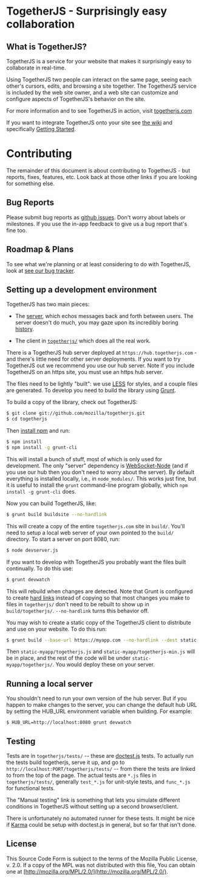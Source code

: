 TogetherJS - Surprisingly easy collaboration
============================================

What is TogetherJS?
-----------------

TogetherJS is a service for your website that makes it surprisingly easy to collaborate in real-time.

Using TogetherJS two people can interact on the same page, seeing each other's cursors, edits, and browsing a site together.  The TogetherJS service is included by the web site owner, and a web site can customize and configure aspects of TogetherJS's behavior on the site.

For more information and to see TogetherJS in action, visit [togetherjs.com](https://togetherjs.com/)

If you want to integrate TogetherJS onto your site see [the wiki](https://github.com/mozilla/togetherjs/wiki) and specifically [Getting Started](https://github.com/mozilla/togetherjs/wiki/Developers:-Getting-Started).

Contributing
============

The remainder of this document is about contributing to TogetherJS - but reports, fixes, features, etc.  Look back at those other links if you are looking for something else.

Bug Reports
-----------

Please submit bug reports as [github issues](https://github.com/mozilla/togetherjs/issues/new).  Don't worry about labels or milestones.  If you use the in-app feedback to give us a bug report that's fine too.

Roadmap & Plans
---------------

To see what we're planning or at least considering to do with TogetherJS, look at [see our bug tracker](https://github.com/mozilla/togetherjs/issues?state=open).

Setting up a development environment
------------------------------------

TogetherJS has two main pieces:

* The [server](https://github.com/mozilla/togetherjs/blob/develop/hub/server.js), which echos messages back and forth between users.  The server doesn't do much, you may gaze upon its incredibly boring [history](https://github.com/mozilla/togetherjs/commits/develop/hub/server.js).

* The client in [`togetherjs/`](https://github.com/mozilla/togetherjs/tree/develop/togetherjs) which does all the real work.

There is a TogetherJS hub server deployed at `https://hub.togetherjs.com` - and there's little need for other server deployments.  If you want to try TogetherJS out we recommend you use our hub server.  Note if you include TogetherJS on an https site, you must use an https hub server.

The files need to be lightly "built": we use [LESS](http://lesscss.org/) for styles, and a couple files are generated.  To develop you need to build the library using [Grunt](http://gruntjs.com/).

To build a copy of the library, check out TogetherJS:

```sh
$ git clone git://github.com/mozilla/togetherjs.git
$ cd togetherjs
```

Then [install npm](http://nodejs.org/download/) and run:

```sh
$ npm install
$ npm install -g grunt-cli
```

This will install a bunch of stuff, most of which is only used for development.  The only "server" dependency is [WebSocket-Node](https://github.com/Worlize/WebSocket-Node) (and if you use our hub then you don't need to worry about the server).  By default everything is installed locally, i.e., in `node_modules/`.  This works just fine, but it is useful to install the `grunt` command-line program globally, which `npm install -g grunt-cli` does.

Now you can build TogetherJS, like:

```sh
$ grunt build buildsite --no-hardlink
```

This will create a copy of the entire `togetherjs.com` site in `build/`.  You'll need to setup a local web server of your own pointed to the `build/` directory. To start a server on port 8080, run:

```sh
$ node devserver.js
```

If you want to develop with TogetherJS you probably want the files built continually.  To do this use:

```sh
$ grunt devwatch
```

This will rebuild when changes are detected.  Note that Grunt is configured to create [hard links](http://en.wikipedia.org/wiki/Hard_link) instead of copying so that most changes you make to files in `togetherjs/` don't need to be rebuilt to show up in `build/togetherjs/`.  `--no-hardlink` turns this behavior off.

You may wish to create a static copy of the TogetherJS client to distribute and use on your website.  To do this run:

```sh
$ grunt build --base-url https://myapp.com --no-hardlink --dest static-myapp
```

Then `static-myapp/togetherjs.js` and `static-myapp/togetherjs-min.js` will be in place, and the rest of the code will be under `static-myapp/togetherjs/`.  You would deploy these on your server.

Running a local server
----------------------
You shouldn't need to run your own version of the hub server.  But if you
happen to make changes to the server, you can change the default hub
URL by setting the HUB_URL environment variable when building.  For example:
```
$ HUB_URL=http://localhost:8080 grunt devwatch
```

Testing
-------

Tests are in `togetherjs/tests/` -- these are [doctest.js](http://doctestjs.org/) tests.  To actually run the tests build togetherjs, serve it up, and go to `http://localhost:PORT/togetherjs/tests/` -- from there the tests are linked to from the top of the page.  The actual tests are `*.js` files in `togetherjs/tests/`, generally `test_*.js` for unit-style tests, and `func_*.js` for functional tests.

The "Manual testing" link is something that lets you simulate different conditions in TogetherJS without setting up a second browser/client.

There is unfortunately no automated runner for these tests.  It might be nice if [Karma](http://karma-runner.github.io/) could be setup with doctest.js in general, but so far that isn't done.

License
-------

This Source Code Form is subject to the terms of the Mozilla Public
License, v. 2.0. If a copy of the MPL was not distributed with this file,
You can obtain one at [http://mozilla.org/MPL/2.0/](http://mozilla.org/MPL/2.0/).

